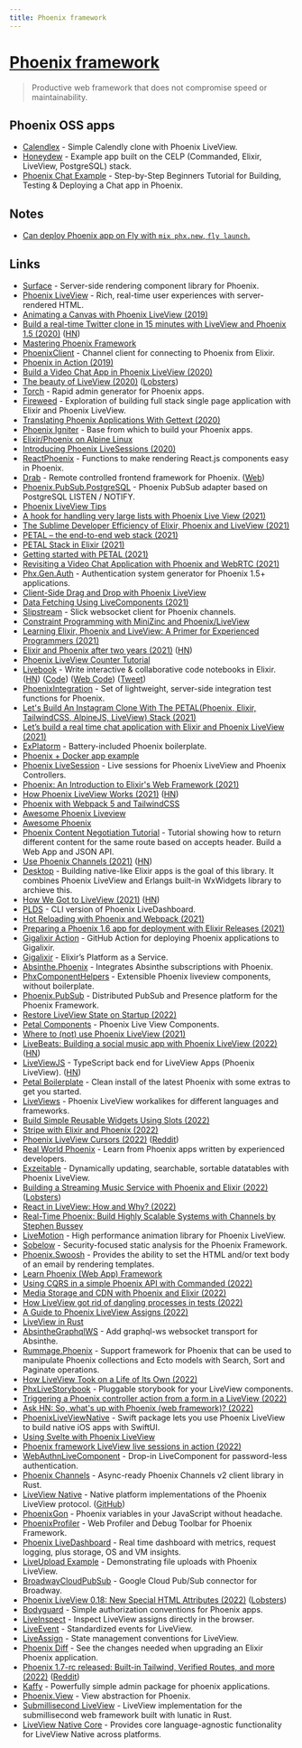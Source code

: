 ```yaml
---
title: Phoenix framework
---
```


# [Phoenix framework](https://github.com/phoenixframework/phoenix)

> Productive web framework that does not compromise speed or maintainability.

## Phoenix OSS apps

- [Calendlex](https://github.com/bigardone/calendlex) - Simple Calendly clone with Phoenix LiveView.
- [Honeydew](https://github.com/quarterpi/honeydew) - Example app built on the CELP (Commanded, Elixir, LiveView, PostgreSQL) stack.
- [Phoenix Chat Example](https://github.com/dwyl/phoenix-chat-example) - Step-by-Step Beginners Tutorial for Building, Testing & Deploying a Chat app in Phoenix.

## Notes

- [Can deploy Phoenix app on Fly with `mix phx.new`, `fly launch`.](https://twitter.com/chris_mccord/status/1468998944009166849)

## Links

- [Surface](https://github.com/msaraiva/surface) - Server-side rendering component library for Phoenix.
- [Phoenix LiveView](https://github.com/phoenixframework/phoenix_live_view) - Rich, real-time user experiences with server-rendered HTML.
- [Animating a Canvas with Phoenix LiveView (2019)](http://www.petecorey.com/blog/2019/09/02/animating-a-canvas-with-phoenix-liveview/)
- [Build a real-time Twitter clone in 15 minutes with LiveView and Phoenix 1.5 (2020)](https://www.phoenixframework.org/blog/build-a-real-time-twitter-clone-in-15-minutes-with-live-view-and-phoenix-1-5) ([HN](https://news.ycombinator.com/item?id=22947341))
- [Mastering Phoenix Framework](https://shankardevy.com/phoenix-inside-out-mpf/#mastering-phoenix-framework)
- [PhoenixClient](https://github.com/mobileoverlord/phoenix_client) - Channel client for connecting to Phoenix from Elixir.
- [Phoenix in Action (2019)](https://www.google.com/search?q=phoenix+in+action&hl=en&safe=off)
- [Build a Video Chat App in Phoenix LiveView (2020)](https://littlelines.com/blog/2020/07/06/building-a-video-chat-app-in-phoenix-liveview)
- [The beauty of LiveView (2020)](https://dashbit.co/blog/the-beauty-of-liveview) ([Lobsters](https://lobste.rs/s/lgfrub/beauty_phoenix_liveview))
- [Torch](https://github.com/mojotech/torch) - Rapid admin generator for Phoenix apps.
- [Fireweed](https://github.com/rjdestigter/fireweed) - Exploration of building full stack single page application with Elixir and Phoenix LiveView.
- [Translating Phoenix Applications With Gettext (2020)](https://phrase.com/blog/posts/i18n-for-phoenix-applications-with-gettext/)
- [Phoenix Igniter](https://phoenixigniter.com/) - Base from which to build your Phoenix apps.
- [Elixir/Phoenix on Alpine Linux](https://github.com/bitwalker/alpine-elixir-phoenix)
- [Introducing Phoenix LiveSessions (2020)](https://pentacent.com/blog/phoenix-live-sessions/)
- [ReactPhoenix](https://github.com/geolessel/react-phoenix) - Functions to make rendering React.js components easy in Phoenix.
- [Drab](https://github.com/grych/drab) - Remote controlled frontend framework for Phoenix. ([Web](https://tg.pl/drab))
- [Phoenix.PubSub.PostgreSQL](https://github.com/jvantuyl/phoenix_pubsub_postgresql) - Phoenix PubSub adapter based on PostgreSQL LISTEN / NOTIFY.
- [Phoenix LiveView Tips](https://github.com/nshoes/phoenix-live-view-tips)
- [A hook for handling very large lists with Phoenix Live View (2021)](https://alex-min.fr/phoenix-live-view-very-large-list-hook/)
- [The Sublime Developer Efficiency of Elixir, Phoenix and LiveView (2021)](https://amattn.com/p/the_sublime_developer_efficiency_of_elixir_phoenix_and_liveview_part_1.html)
- [PETAL – the end-to-end web stack (2021)](https://changelog.com/posts/petal-the-end-to-end-web-stack)
- [PETAL Stack in Elixir (2021)](https://thinkingelixir.com/petal-stack-in-elixir/)
- [Getting started with PETAL (2021)](https://underjord.io/getting-started-with-petal.html)
- [Revisiting a Video Chat Application with Phoenix and WebRTC (2021)](https://hashrocket.com/blog/posts/revisiting-a-video-chat-application-with-phoenix-and-webrtc)
- [Phx.Gen.Auth](https://github.com/aaronrenner/phx_gen_auth) - Authentication system generator for Phoenix 1.5+ applications.
- [Client-Side Drag and Drop with Phoenix LiveView](https://github.com/kelseyleftwich/phoenix-liveview-hook-demo)
- [Data Fetching Using LiveComponents (2021)](https://kobrakai.de/kolumne/data-fetching-using-livecomponents/)
- [Slipstream](https://github.com/NFIBrokerage/slipstream) - Slick websocket client for Phoenix channels.
- [Constraint Programming with MiniZinc and Phoenix/LiveView](https://github.com/bokner/solverview)
- [Learning Elixir, Phoenix and LiveView: A Primer for Experienced Programmers (2021)](https://amattn.com/p/learning_elixir_phoenix_and_liveview_a_primer_for_experienced_programmers.html)
- [Elixir and Phoenix after two years (2021)](https://nts.strzibny.name/elixir-phoenix-after-two-year/) ([HN](https://news.ycombinator.com/item?id=26702222))
- [Phoenix LiveView Counter Tutorial](https://github.com/dwyl/phoenix-liveview-counter-tutorial)
- [Livebook](https://livebook.dev/) - Write interactive & collaborative code notebooks in Elixir. ([HN](https://news.ycombinator.com/item?id=26853285)) ([Code](https://github.com/livebook-dev/livebook)) ([Web Code](https://github.com/livebook-dev/livebook_website)) ([Tweet](https://twitter.com/josevalim/status/1450460641601462282))
- [PhoenixIntegration](https://github.com/boydm/phoenix_integration) - Set of lightweight, server-side integration test functions for Phoenix.
- [Let's Build An Instagram Clone With The PETAL(Phoenix, Elixir, TailwindCSS, AlpineJS, LiveView) Stack (2021)](https://dev.to/elixirprogrammer/let-s-build-an-instagram-clone-with-the-petal-phoenix-elixir-tailwindcss-alpinejs-liveview-stack-263n)
- [Let’s build a real time chat application with Elixir and Phoenix LiveView (2021)](https://www.youtube.com/watch?v=_rTFZbvMfJA)
- [ExPlatorm](https://github.com/alex-min/ex_platform) - Battery-included Phoenix boilerplate.
- [Phoenix + Docker app example](https://github.com/nickjj/docker-phoenix-example)
- [Phoenix LiveSession](https://github.com/pentacent/phoenix_live_session) - Live sessions for Phoenix LiveView and Phoenix Controllers.
- [Phoenix: An Introduction to Elixir's Web Framework (2021)](https://serokell.io/blog/introduction-to-phoenix)
- [How Phoenix LiveView Works (2021)](https://www.poeticoding.com/how-phoenix-liveview-works/) ([HN](https://news.ycombinator.com/item?id=27629016))
- [Phoenix with Webpack 5 and TailwindCSS](https://www.batteriesincl.com/posts/phoenix-modern-tailwind-webpack5)
- [Awesome Phoenix Liveview](https://github.com/beam-community/awesome-phoenix-liveview)
- [Awesome Phoenix](https://github.com/droptheplot/awesome-phoenix)
- [Phoenix Content Negotiation Tutorial](https://github.com/dwyl/phoenix-content-negotiation-tutorial) - Tutorial showing how to return different content for the same route based on accepts header. Build a Web App and JSON API.
- [Use Phoenix Channels (2021)](https://info.codecast.io/blog/how-to-use-phoenix-channels) ([HN](https://news.ycombinator.com/item?id=28061247))
- [Desktop](https://github.com/elixir-desktop/desktop) - Building native-like Elixir apps is the goal of this library. It combines Phoenix LiveView and Erlangs built-in WxWidgets library to archieve this.
- [How We Got to LiveView (2021)](https://fly.io/blog/how-we-got-to-liveview/) ([HN](https://news.ycombinator.com/item?id=28620490))
- [PLDS](https://github.com/phoenixframework/plds) - CLI version of Phoenix LiveDashboard.
- [Hot Reloading with Phoenix and Webpack (2021)](https://felt.com/blog/phoenix-and-webpack-hot-reloading-react)
- [Preparing a Phoenix 1.6 app for deployment with Elixir Releases (2021)](https://dev.to/miguelcoba/preparing-a-phoenix-1-6-app-for-deploying-with-elixir-releases-3gf6)
- [Gigalixir Action](https://github.com/mhanberg/gigalixir-action) - GitHub Action for deploying Phoenix applications to Gigalixir.
- [Gigalixir](https://www.gigalixir.com/) - Elixir’s Platform as a Service.
- [Absinthe.Phoenix](https://github.com/absinthe-graphql/absinthe_phoenix) - Integrates Absinthe subscriptions with Phoenix.
- [PhxComponentHelpers](https://github.com/cblavier/phx_component_helpers) - Extensible Phoenix liveview components, without boilerplate.
- [Phoenix.PubSub](https://github.com/phoenixframework/phoenix_pubsub) - Distributed PubSub and Presence platform for the Phoenix Framework.
- [Restore LiveView State on Startup (2022)](https://fly.io/phoenix-files/restore-liveview-state-on-startup/)
- [Petal Components](https://github.com/petalframework/petal_components) - Phoenix Live View Components.
- [Where to (not) use Phoenix LiveView (2021)](https://quatermain32.medium.com/where-to-not-use-phoenix-liveview-7fb5ffb8318b)
- [LiveBeats: Building a social music app with Phoenix LiveView (2022)](https://fly.io/blog/livebeats/) ([HN](https://news.ycombinator.com/item?id=30177901))
- [LiveViewJS](https://github.com/floodfx/liveviewjs) - TypeScript back end for LiveView Apps (Phoenix LiveView). ([HN](https://news.ycombinator.com/item?id=30303237))
- [Petal Boilerplate](https://github.com/petalframework/petal_boilerplate) - Clean install of the latest Phoenix with some extras to get you started.
- [LiveViews](https://github.com/dbohdan/liveviews) - Phoenix LiveView workalikes for different languages and frameworks.
- [Build Simple Reusable Widgets Using Slots (2022)](https://fly.io/phoenix-files/build-simpe-reusable-widgets-using-slots/)
- [Stripe with Elixir and Phoenix (2022)](https://tolc.io/blog/stripe-with-elixir-and-phoenix)
- [Phoenix LiveView Cursors (2022)](https://koenvangilst.nl/blog/phoenix-liveview-cursors) ([Reddit](https://www.reddit.com/r/elixir/comments/tezcjr/a_tutorial_for_creating_a_live_cursors_feature_as/))
- [Real World Phoenix](https://github.com/szTheory/real-world-phoenix) - Learn from Phoenix apps written by experienced developers.
- [Exzeitable](https://github.com/alanvardy/exzeitable) - Dynamically updating, searchable, sortable datatables with Phoenix LiveView.
- [Building a Streaming Music Service with Phoenix and Elixir (2022)](https://lofi.limo/blog/building-a-streaming-music-service-with-phoenix-and-elixir) ([Lobsters](https://lobste.rs/s/brqjad/building_streaming_music_service_with))
- [React in LiveView: How and Why? (2022)](https://stephenbussey.com/2022/04/13/react-in-liveview-how-and-why.html)
- [Real-Time Phoenix: Build Highly Scalable Systems with Channels by Stephen Bussey](https://pragprog.com/titles/sbsockets/real-time-phoenix/)
- [LiveMotion](https://github.com/benvp/live_motion) - High performance animation library for Phoenix LiveView.
- [Sobelow](https://github.com/nccgroup/sobelow) - Security-focused static analysis for the Phoenix Framework.
- [Phoenix.Swoosh](https://github.com/swoosh/phoenix_swoosh) - Provides the ability to set the HTML and/or text body of an email by rendering templates.
- [Learn Phoenix (Web App) Framework](https://github.com/dwyl/learn-phoenix-framework)
- [Using CQRS in a simple Phoenix API with Commanded (2022)](https://dev.to/christianalexander/using-cqrs-in-a-simple-phoenix-api-with-commanded-364k)
- [Media Storage and CDN with Phoenix and Elixir (2022)](http://lofi.limo/blog/media-storage-and-cdn-with-phoenix-and-elixir)
- [How LiveView got rid of dangling processes in tests (2022)](https://www.germanvelasco.com/blog/how-live-view-got-rid-of-dangling-processes-in-tests)
- [A Guide to Phoenix LiveView Assigns (2022)](https://blog.appsignal.com/2022/06/14/a-guide-to-phoenix-liveview-assigns.html)
- [LiveView in Rust](https://github.com/njaremko/liveview-rust)
- [AbsintheGraphqlWS](https://github.com/geometerio/absinthe_graphql_ws) - Add graphql-ws websocket transport for Absinthe.
- [Rummage.Phoenix](https://github.com/annkissam/rummage_phoenix) - Support framework for Phoenix that can be used to manipulate Phoenix collections and Ecto models with Search, Sort and Paginate operations.
- [How LiveView Took on a Life of Its Own (2022)](https://fly.io/blog/liveview-its-alive/)
- [PhxLiveStorybook](https://github.com/phenixdigital/phx_live_storybook) - Pluggable storybook for your LiveView components.
- [Triggering a Phoenix controller action from a form in a LiveView (2022)](https://fly.io/phoenix-files/phx-trigger-action/)
- [Ask HN: So, what's up with Phoenix (web framework)? (2022)](https://news.ycombinator.com/item?id=32530203)
- [PhoenixLiveViewNative](https://github.com/liveviewnative/liveview-client-swiftui) - Swift package lets you use Phoenix LiveView to build native iOS apps with SwiftUI.
- [Using Svelte with Phoenix LiveView](https://github.com/jumpwire-ai/elixirconf2022)
- [Phoenix framework LiveView live sessions in action (2022)](https://fly.io/phoenix-files/live-session/)
- [WebAuthnLiveComponent](https://github.com/liveshowy/webauthn_live_component) - Drop-in LiveComponent for password-less authentication.
- [Phoenix Channels](https://github.com/liveviewnative/phoenix-channels-client) - Async-ready Phoenix Channels v2 client library in Rust.
- [LiveView Native](https://native.live/) - Native platform implementations of the Phoenix LiveView protocol. ([GitHub](https://github.com/liveviewnative))
- [PhoenixGon](https://github.com/khusnetdinov/phoenix_gon) - Phoenix variables in your JavaScript without headache.
- [PhoenixProfiler](https://github.com/mcrumm/phoenix_profiler) - Web Profiler and Debug Toolbar for Phoenix Framework.
- [Phoenix LiveDashboard](https://github.com/phoenixframework/phoenix_live_dashboard) - Real time dashboard with metrics, request logging, plus storage, OS and VM insights.
- [LiveUpload Example](https://github.com/mcrumm/live_upload_example) - Demonstrating file uploads with Phoenix LiveView.
- [BroadwayCloudPubSub](https://github.com/dashbitco/broadway_cloud_pub_sub) - Google Cloud Pub/Sub connector for Broadway.
- [Phoenix LiveView 0.18: New Special HTML Attributes (2022)](https://blog.appsignal.com/2022/10/11/phoenix-liveview-018-new-special-html-attributes.html) ([Lobsters](https://lobste.rs/s/mntbl5/phoenix_liveview_0_18_new_special_html))
- [Bodyguard](https://github.com/schrockwell/bodyguard) - Simple authorization conventions for Phoenix apps.
- [LiveInspect](https://github.com/schrockwell/live_inspect) - Inspect LiveView assigns directly in the browser.
- [LiveEvent](https://github.com/schrockwell/live_event) - Standardized events for LiveView.
- [LiveAssign](https://github.com/schrockwell/live_assign) - State management conventions for LiveView.
- [Phoenix Diff](https://github.com/navinpeiris/phoenix-diff) - See the changes needed when upgrading an Elixir Phoenix application.
- [Phoenix 1.7-rc released: Built-in Tailwind, Verified Routes, and more (2022)](https://phoenixframework.org/blog/phoenix-1.7-released) ([Reddit](https://www.reddit.com/r/elixir/comments/ypf585/phoenix_17rc_released_builtin_tailwind_verified/))
- [Kaffy](https://github.com/aesmail/kaffy) - Powerfully simple admin package for phoenix applications.
- [Phoenix.View](https://github.com/phoenixframework/phoenix_view) - View abstraction for Phoenix.
- [Submillisecond LiveView](https://github.com/lunatic-solutions/submillisecond-live-view) - LiveView implementation for the submillisecond web framework built with lunatic in Rust.
- [LiveView Native Core](https://github.com/liveviewnative/liveview-native-core) - Provides core language-agnostic functionality for LiveView Native across platforms.
